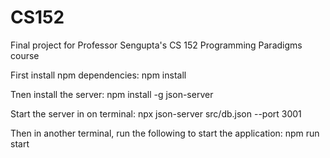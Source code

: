 # CS152

Final project for Professor Sengupta's CS 152 Programming Paradigms course

First install npm dependencies: 
npm install

Tnen install the server: 
npm install -g json-server

Start the server in on terminal: 
npx json-server src/db.json --port 3001

Then in another terminal, run the following to start the application: 
npm run start
